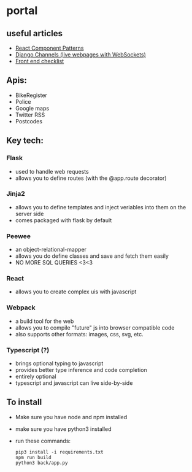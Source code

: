 # portal

## useful articles

- [React Component Patterns](https://medium.com/gitconnected/react-component-patterns-ab1f09be2c82)
- [Django Channels (live webpages with WebSockets)](https://www.ploggingdev.com/2017/11/building-a-chat-room-using-django-channels/)
- [Front end checklist](https://github.com/thedaviddias/Front-End-Checklist)


## Apis:

- BikeRegister
- Police
- Google maps
- Twitter RSS
- Postcodes

## Key tech:

### Flask
- used to handle web requests
- allows you to define routes (with the @app.route decorator)

### Jinja2
- allows you to define templates and inject veriables into them on the server side
- comes packaged with flask by default

### Peewee
- an object-relational-mapper
- allows you do define classes and save and fetch them easily
- NO MORE SQL QUERIES <3<3

### React
- allows you to create complex uis with javascript

### Webpack
- a build tool for the web
- allows you to compile "future" js into browser compatible code
- also supports other formats: images, css, svg, etc.

### Typescript (?)
- brings optional typing to javascript
- provides better type inference and code completion
- entirely optional
- typescript and javascript can live side-by-side

## To install

- Make sure you have node and npm installed
- make sure you have python3 installed
- run these commands:

      pip3 install -i requirements.txt
      npm run build
      python3 back/app.py